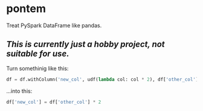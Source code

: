 # pontem
Treat PySpark DataFrame like pandas.  

_This is currently just a hobby project, not suitable for use._
---

Turn somethinig like this:  
```python
df = df.withColumn('new_col', udf(lambda col: col * 2), df['other_col'])
```  

...into this:  
```python
df['new_col'] = df['other_col'] * 2
```


